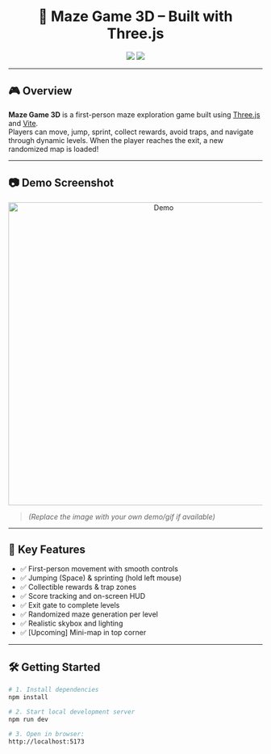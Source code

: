 <h1 align="center">🧩 Maze Game 3D – Built with Three.js</h1>

<p align="center">
  <img src="https://img.shields.io/github/languages/top/nzaoo/mini_game_maze_3d?style=for-the-badge" />
  <img src="https://img.shields.io/github/last-commit/nzaoo/mini_game_maze_3d?style=for-the-badge" />
</p>

---

## 🎮 Overview

**Maze Game 3D** is a first-person maze exploration game built using [Three.js](https://threejs.org/) and [Vite](https://vitejs.dev/).  
Players can move, jump, sprint, collect rewards, avoid traps, and navigate through dynamic levels. When the player reaches the exit, a new randomized map is loaded!

---

## 📷 Demo Screenshot

<p align="center">
  <img src="https://github.com/nzaoo/mini_game_maze_3d/assets/demo-placeholder.gif" alt="Demo" width="600"/>
</p>

> *(Replace the image with your own demo/gif if available)*

---

## 🚀 Key Features

- ✅ First-person movement with smooth controls
- ✅ Jumping (Space) & sprinting (hold left mouse)
- ✅ Collectible rewards & trap zones
- ✅ Score tracking and on-screen HUD
- ✅ Exit gate to complete levels
- ✅ Randomized maze generation per level
- ✅ Realistic skybox and lighting
- ✅ [Upcoming] Mini-map in top corner

---

## 🛠 Getting Started

```bash
# 1. Install dependencies
npm install

# 2. Start local development server
npm run dev

# 3. Open in browser:
http://localhost:5173

